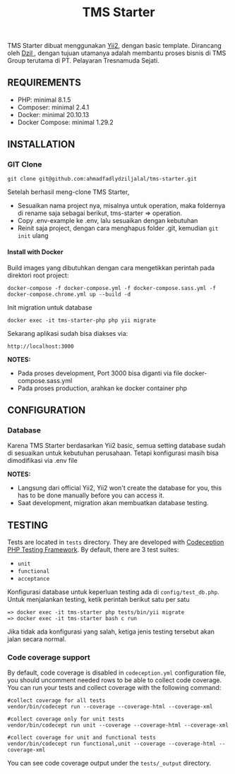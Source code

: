 <p align="center">
    <h1 align="center">TMS Starter</h1>
    <br>
</p>

TMS Starter dibuat menggunakan [Yii2](http://www.yiiframework.com/), dengan basic template.
Dirancang oleh [ Dzil ](https://github.com/ahmadfadlydziljalal), dengan tujuan utamanya adalah membantu proses
bisnis di TMS Group terutama di PT. Pelayaran Tresnamuda Sejati.


REQUIREMENTS
------------

- PHP: minimal 8.1.5
- Composer: minimal 2.4.1
- Docker: minimal 20.10.13 
- Docker Compose: minimal 1.29.2


INSTALLATION
------------

### GIT Clone

~~~
git clone git@github.com:ahmadfadlydziljalal/tms-starter.git
~~~

Setelah berhasil meng-clone TMS Starter,
- Sesuaikan nama project nya, misalnya untuk operation, maka foldernya di rename saja sebagai berikut, tms-starter => operation.
- Copy .env-example ke .env, lalu sesuaikan dengan kebutuhan
- Reinit saja project, dengan cara menghapus folder .git, kemudian `git init` ulang


#### Install with Docker
Build images yang dibutuhkan dengan cara mengetikkan perintah pada direktori root project:

    docker-compose -f docker-compose.yml -f docker-compose.sass.yml -f docker-compose.chrome.yml up --build -d
    
Init migration untuk database

    docker exec -it tms-starter-php php yii migrate      
 
Sekarang aplikasi sudah bisa diakses via:

    http://localhost:3000

**NOTES:** 
- Pada proses development, Port 3000 bisa diganti via file docker-compose.sass.yml
- Pada proses production, arahkan ke docker container php


CONFIGURATION
-------------

### Database

Karena TMS Starter berdasarkan Yii2 basic,
semua setting database sudah di sesuaikan untuk kebutuhan perusahaan. 
Tetapi konfigurasi masih bisa dimodifikasi via .env file


**NOTES:**
- Langsung dari official Yii2, Yii2 won't create the database for you, this has to be done manually before you can access it.
- Saat development, migration akan membuatkan database testing.

TESTING
-------

Tests are located in `tests` directory. They are developed with [Codeception PHP Testing Framework](http://codeception.com/).
By default, there are 3 test suites:

- `unit`
- `functional`
- `acceptance`

Konfigurasi database untuk keperluan testing ada di `config/test_db.php`.
Untuk menjalankan testing, ketik perintah berikut satu per satu

```
=> docker exec -it tms-starter php tests/bin/yii migrate
=> docker exec -it tms-starter bash c run
```

Jika tidak ada konfigurasi yang salah, ketiga jenis testing tersebut akan jalan secara normal.

### Code coverage support

By default, code coverage is disabled in `codeception.yml` configuration file, you should uncomment needed rows to be able
to collect code coverage. You can run your tests and collect coverage with the following command:

```
#collect coverage for all tests
vendor/bin/codecept run --coverage --coverage-html --coverage-xml

#collect coverage only for unit tests
vendor/bin/codecept run unit --coverage --coverage-html --coverage-xml

#collect coverage for unit and functional tests
vendor/bin/codecept run functional,unit --coverage --coverage-html --coverage-xml
```

You can see code coverage output under the `tests/_output` directory.